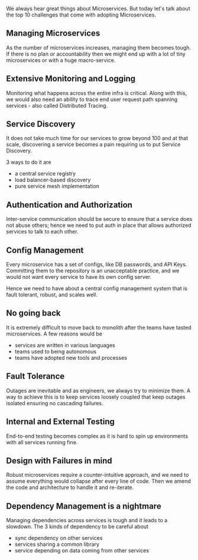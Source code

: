 We always hear great things about Microservices. But today let's talk about the top 10 challenges that come with adopting Microservices.

## Managing Microservices

As the number of microservices increases, managing them becomes tough. If there is no plan or accountability then we might end up with a lot of tiny microservices or with a huge macro-service.

## Extensive Monitoring and Logging

Monitoring what happens across the entire infra is critical. Along with this, we would also need an ability to trace end user request path spanning services - also called Distributed Tracing.

## Service Discovery

It does not take much time for our services to grow beyond 100 and at that scale, discovering a service becomes a pain requiring us to put Service Discovery.

3 ways to do it are

- a central service registry
- load balancer-based discovery
- pure service mesh implementation

## Authentication and Authorization

Inter-service communication should be secure to ensure that a service does not abuse others; hence we need to put auth in place that allows authorized services to talk to each other.

## Config Management

Every microservice has a set of configs, like DB passwords, and API Keys. Committing them to the repository is an unacceptable practice, and we would not want every service to have its own config server.

Hence we need to have about a central config management system that is fault tolerant, robust, and scales well.

## No going back

It is extremely difficult to move back to monolith after the teams have tasted microservices. A few reasons would be

- services are written in various languages
- teams used to being autonomous
- teams have adopted new tools and processes

## Fault Tolerance

Outages are inevitable and as engineers, we always try to minimize them. A way to achieve this is to keep services loosely coupled that keep outages isolated ensuring no cascading failures.

## Internal and External Testing

End-to-end testing becomes complex as it is hard to spin up environments with all services running fine.

## Design with Failures in mind

Robust microservices require a counter-intuitive approach, and we need to assume everything would collapse after every line of code. Then we amend the code and architecture to handle it and re-iterate.

## Dependency Management is a nightmare

Managing dependencies across services is tough and it leads to a slowdown. The 3 kinds of dependency to be careful about

- sync dependency on other services
- services sharing a common library
- service depending on data coming from other services
